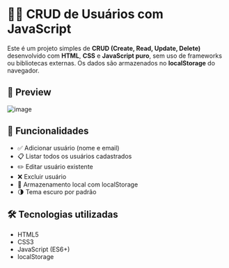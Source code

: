 # 🧑‍💻 CRUD de Usuários com JavaScript 

Este é um projeto simples de **CRUD (Create, Read, Update, Delete)** desenvolvido com **HTML**, **CSS** e **JavaScript puro**, sem uso de frameworks ou bibliotecas externas. Os dados são armazenados no **localStorage** do navegador.

## 📸 Preview

![image](https://github.com/user-attachments/assets/1b09e026-a9de-42d2-b251-da6a177930b5)


## 🚀 Funcionalidades

- ✅ Adicionar usuário (nome e email)
- 📋 Listar todos os usuários cadastrados
- ✏️ Editar usuário existente
- ❌ Excluir usuário
- 💾 Armazenamento local com localStorage
- 🌗 Tema escuro por padrão

## 🛠️ Tecnologias utilizadas

- HTML5
- CSS3
- JavaScript (ES6+)
- localStorage

